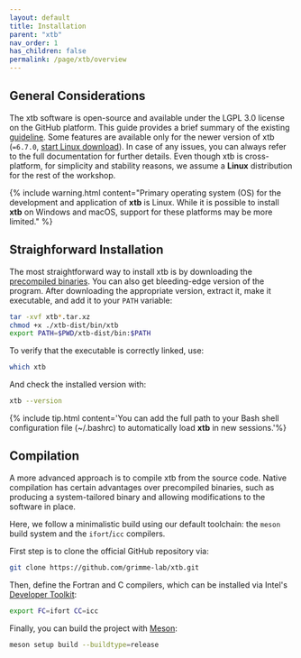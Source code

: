 ```yaml
---
layout: default
title: Installation
parent: "xtb"
nav_order: 1
has_children: false
permalink: /page/xtb/overview
---
```


## General Considerations

The xtb software is open-source and available under the LGPL 3.0 license on the GitHub platform. This guide provides a brief summary of the existing [guideline](https://xtb-docs.readthedocs.io/en/latest/setup.html). Some features are available only for the newer version of xtb (`=6.7.0`, [start Linux download](https://github.com/grimme-lab/xtb/releases/download/v6.7.0/xtb-6.7.0-linux-x86_64.tar.xz)).
In case of any issues, you can always refer to the full documentation for further details.
Even though xtb is cross-platform, for simplicity and stability reasons, we assume a **Linux** distribution for the rest of the workshop.

{% include warning.html content="Primary operating system (OS) for the development and application of **xtb** is Linux. While it is possible to install **xtb** on Windows and macOS, support for these platforms may be more limited." %}


## Straighforward Installation
The most straightforward way to install xtb is by downloading the [precompiled binaries](https://github.com/grimme-lab/xtb/releases). You can also get bleeding-edge version of the program.
After downloading the appropriate version, extract it, make it executable, and add it to your `PATH` variable:

```bash
tar -xvf xtb*.tar.xz
chmod +x ./xtb-dist/bin/xtb
export PATH=$PWD/xtb-dist/bin:$PATH
```

To verify that the executable is correctly linked, use:

```bash
which xtb
```
And check the installed version with:
```bash
xtb --version
```

{% include tip.html content='You can add the full path to your Bash shell configuration file (~/.bashrc) to automatically load **xtb** in new sessions.'%}


## Compilation 
A more advanced approach is to compile xtb from the source code. Native compilation has certain advantages over precompiled binaries, such as producing a system-tailored binary and allowing modifications to the software in place.

Here, we follow a minimalistic build using our default toolchain: the `meson` build system and the `ifort`/`icc` compilers.

First step is to clone the official GitHub repository via:
```bash
git clone https://github.com/grimme-lab/xtb.git
```

Then, define the Fortran and C compilers, which can be installed via Intel's [Developer Toolkit](https://www.intel.com/content/www/us/en/developer/tools/oneapi/toolkits.html#base-kit):
```bash
export FC=ifort CC=icc
```

Finally, you can build the project with [Meson](https://mesonbuild.com/):
```bash
meson setup build --buildtype=release
